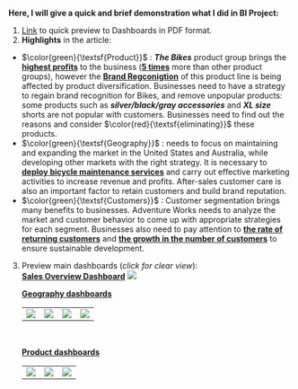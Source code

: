 **Here, I will give a quick and brief demonstration what I did in BI Project:**
1. [Link](https://drive.google.com/file/d/11P9LU8-f--7PkJYkhp6_eTLnnDRGgTNI/view?usp=drive_link) to quick preview to Dashboards in PDF format.
2. **Highlights** in the article:
- $\color{green}{\textsf{Product}}$ : ***The Bikes*** product group brings the <ins>**highest profits**</ins> to the business (<ins>**5 times**</ins> more than other product groups), however the <ins>**Brand Regconigtion**</ins> of this product line is being affected by product diversification. Businesses need to have a strategy to regain brand recognition for Bikes, and remove unpopular products: some products such as ***silver/black/gray accessories*** and ***XL size*** shorts are not popular with customers. Businesses need to find out the reasons and consider $\color{red}{\textsf{eliminating}}$ these products.
- $\color{green}{\textsf{Geography}}$ : needs to focus on maintaining and expanding the market in the United States and Australia, while developing other markets with the right strategy. It is necessary to <ins>**deploy bicycle maintenance services**</ins> and carry out effective marketing activities to increase revenue and profits. After-sales customer care is also an important factor to retain customers and build brand reputation.
- $\color{green}{\textsf{Customers}}$ : Customer segmentation brings many benefits to businesses. Adventure Works needs to analyze the market and customer behavior to come up with appropriate strategies for each segment. Businesses also need to pay attention to <ins>**the rate of returning customers**</ins> and <ins>**the growth in the number of customers**</ins> to ensure sustainable development.

3. Preview main dashboards (*click for clear view*): <br/>
   <ins>**Sales Overview Dashboard**</ins>
   <img src="https://github.com/ViBui2812/Projects/assets/113221818/21b2a301-1401-4373-8107-f7a8ce1a1c43"/>
   <br/>
   
   <ins>**Geography dashboards**</ins>
   <table>
       <tr>
        <td valign="top" style="border: none"><img src="https://github.com/ViBui2812/Projects/assets/113221818/dda3627a-0a94-4621-b7fc-ed5a133811e8"/></td>
        <td valign="top" style="border: none"><img src="https://github.com/ViBui2812/Projects/assets/113221818/ddefb1f8-dccc-4cd5-82ae-033f1e32863a"/></td>
        <td valign="top" style="border: none"><img src="https://github.com/ViBui2812/Projects/assets/113221818/ef27ebad-8e64-4a1f-be58-656b82852055"/></td>
        <td valign="top" style="border: none"><img src="https://github.com/ViBui2812/Projects/assets/113221818/336e1fcb-46fb-441a-957c-ecd78080d2d5"/></td>
       </tr>
   </table>
   <br/>

   <ins>**Product dashboards**</ins>
   <table>
       <tr>
        <td valign="top" style="border: none"><img src="https://github.com/ViBui2812/Projects/assets/113221818/97e54f88-0c30-4ce4-96dd-600ed59a494a"/></td>
        <td valign="top" style="border: none"><img src="https://github.com/ViBui2812/Projects/assets/113221818/728d0f3e-695a-4e21-a4d5-e6478189912d"/></td>
        <td valign="top" style="border: none"><img src="https://github.com/ViBui2812/Projects/assets/113221818/ba4064b3-e597-429b-959b-96a2fadaae56"/></td>
       </tr>
   </table>


